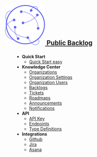 <a class="a-logo" href="https://www.publicbacklog.com/">
    <h2 class="h2-logo">
        <img class="img-logo" src="/assets/white_bg_pb_logo.svg">
        <span class="text-logo">Public Backlog</span>
    </h2>
    <h2 style="font-size: 1.875rem; font-weight: 600; margin: auto; display: none;">
        <img style="display: inline-block; margin-top: -0.25rem;" src="/assets/white_bg_pb_logo.svg">
    </h2>
</a>

<div style="margin-top:1.5rem; padding-left:2rem;">

- **Quick Start**
  - [Quick Start easy](/quick-start-easy/)
- **Knowledge Center**
  - [Organizations](/organizations/)
  - [Organization Settings](/organization-settings/)
  - [Organization Users](/organization-users/)
  - [Backlogs](/backlogs/)
  - [Tickets](/tickets/)
  - [Roadmaps](/roadmaps/)
  - [Announcements](/announcements/)
  - [Notifications](/notifications/)
- **API**
  - [API Key](/api-key/)
  - [Endpoints](/api/?id=public-backlog-api-documentation)
  - [Type Definitions](/definitions/)
- **Integrations**
  - [Github](/github/)
  - [Jira](/jira/)
  - [Asana](/asana/)

</div>
